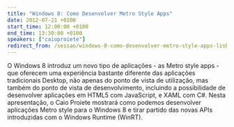 ```yaml
---
title: "Windows 8: Como Desenvolver Metro Style Apps"
date: 2012-07-21 +0100
start_time: 12:00:00 +0100
end_time: 13:30:00 +0100
speakers: ["caioproiete"]
redirect_from: /sessao/windows-8-como-desenvolver-metro-style-apps-lisboa/
---
```

O Windows 8 introduz um novo tipo de aplicações - as Metro style apps - que oferecem uma experiência bastante diferente das aplicações tradicionais Desktop, não apenas do ponto de vista de utilização, mas também do ponto de vista de desenvolvimento, incluindo a possibilidade de desenvolver aplicações em HTML5 com JavaScript, e XAML com C#.    Nesta apresentação, o Caio Proiete mostrará como podemos desenvolver aplicações Metro style para o Windows 8 e tirar partido das novas APIs introduzidas com o Windows Runtime (WinRT).

